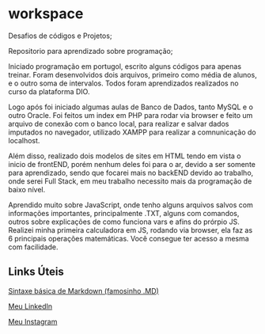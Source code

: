 # workspace

Desafios de códigos e Projetos;

Repositorio para aprendizado sobre programação;

Iniciado programação em portugol, escrito alguns códigos para apenas treinar. Foram desenvolvidos dois arquivos, primeiro como média de alunos, e o outro soma de intervalos. Todos foram aprendizados realizados no curso da plataforma DIO.

Logo após foi iniciado algumas aulas de Banco de Dados, tanto MySQL e o outro Oracle. Foi feitos um index em PHP para rodar via browser e feito um arquivo de conexão com o banco local, para realizar e salvar dados imputados no navegador, utilizado XAMPP para realizar a comnunicação do localhost.

Além disso, realizado dois modelos de sites em HTML tendo em vista o inicio de frontEND, porém nenhum deles foi para o ar, devido a ser somente para aprendizado, sendo que focarei mais no backEND devido ao trabalho, onde serei Full Stack, em meu trabalho necessito mais da programação de baixo nível.

Aprendido muito sobre JavaScript, onde tenho alguns arquivos salvos com informações importantes, principalmente .TXT, alguns com comandos, outros sobre explicações de como funciona vars e afins do prórpio JS. Realizei minha primeira calculadora em JS, rodando via browser, ela faz as 6 principais operações matemáticas. Você consegue ter acesso a mesma com facilidade.



## Links Úteis

[Sintaxe básica de Markdown (famosinho .MD)](https://www.markdownguide.org/getting-started/)

[Meu LinkedIn](https://www.linkedin.com/in/luizgustavozanoni/)

[Meu Instagram](https://www.instagram.com/luiz.gzanoni/)
